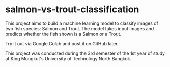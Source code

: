 # salmon-vs-trout-classification
This project aims to build a machine learning model to classify images of two fish species: Salmon and Trout. The model takes input images and predicts whether the fish shown is a Salmon or a Trout.

Try it out via Google Colab and post it on GitHub later.

This project was conducted during the 3rd semester of the 1st year of study at King Mongkut's University of Technology North Bangkok.
